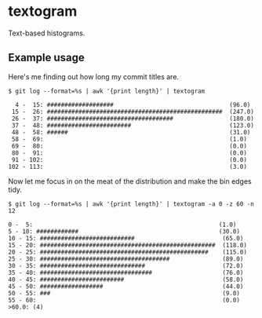 textogram
====

Text-based histograms.


Example usage
----

Here's me finding out how long my commit titles are.

    $ git log --format=%s | awk '{print length}' | textogram

      4 -  15: ###################                                 (96.0)
     15 -  26: ##################################################  (247.0)
     26 -  37: ####################################                (180.0)
     37 -  48: ########################                            (123.0)
     48 -  58: ######                                              (31.0)
     58 -  69:                                                     (1.0)
     69 -  80:                                                     (0.0)
     80 -  91:                                                     (0.0)
     91 - 102:                                                     (0.0)
    102 - 113:                                                     (3.0)

Now let me focus in on the meat of the distribution and make the bin edges tidy.

    $ git log --format=%s | awk '{print length}' | textogram -a 0 -z 60 -n 12

    0 -  5:                                                     (1.0)
    5 - 10: ############                                        (30.0)
    10 - 15: ###########################                         (65.0)
    15 - 20: ##################################################  (118.0)
    20 - 25: ################################################    (115.0)
    25 - 30: #####################################               (89.0)
    30 - 35: ##############################                      (72.0)
    35 - 40: ################################                    (76.0)
    40 - 45: ########################                            (58.0)
    45 - 50: ##################                                  (44.0)
    50 - 55: ###                                                 (9.0)
    55 - 60:                                                     (0.0)
    >60.0: (4)


